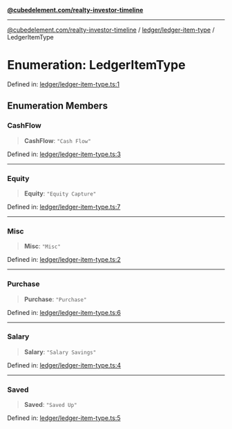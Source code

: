 [**@cubedelement.com/realty-investor-timeline**](../../../index.md)

---

[@cubedelement.com/realty-investor-timeline](../../../modules.md) / [ledger/ledger-item-type](../index.md) / LedgerItemType

# Enumeration: LedgerItemType

Defined in: [ledger/ledger-item-type.ts:1](https://github.com/kvernon/realty-investor-timeline/blob/604db9c08bd36b2a48c8b342796ed6cd0d1401e0/src/ledger/ledger-item-type.ts#L1)

## Enumeration Members

### CashFlow

> **CashFlow**: `"Cash Flow"`

Defined in: [ledger/ledger-item-type.ts:3](https://github.com/kvernon/realty-investor-timeline/blob/604db9c08bd36b2a48c8b342796ed6cd0d1401e0/src/ledger/ledger-item-type.ts#L3)

---

### Equity

> **Equity**: `"Equity Capture"`

Defined in: [ledger/ledger-item-type.ts:7](https://github.com/kvernon/realty-investor-timeline/blob/604db9c08bd36b2a48c8b342796ed6cd0d1401e0/src/ledger/ledger-item-type.ts#L7)

---

### Misc

> **Misc**: `"Misc"`

Defined in: [ledger/ledger-item-type.ts:2](https://github.com/kvernon/realty-investor-timeline/blob/604db9c08bd36b2a48c8b342796ed6cd0d1401e0/src/ledger/ledger-item-type.ts#L2)

---

### Purchase

> **Purchase**: `"Purchase"`

Defined in: [ledger/ledger-item-type.ts:6](https://github.com/kvernon/realty-investor-timeline/blob/604db9c08bd36b2a48c8b342796ed6cd0d1401e0/src/ledger/ledger-item-type.ts#L6)

---

### Salary

> **Salary**: `"Salary Savings"`

Defined in: [ledger/ledger-item-type.ts:4](https://github.com/kvernon/realty-investor-timeline/blob/604db9c08bd36b2a48c8b342796ed6cd0d1401e0/src/ledger/ledger-item-type.ts#L4)

---

### Saved

> **Saved**: `"Saved Up"`

Defined in: [ledger/ledger-item-type.ts:5](https://github.com/kvernon/realty-investor-timeline/blob/604db9c08bd36b2a48c8b342796ed6cd0d1401e0/src/ledger/ledger-item-type.ts#L5)
